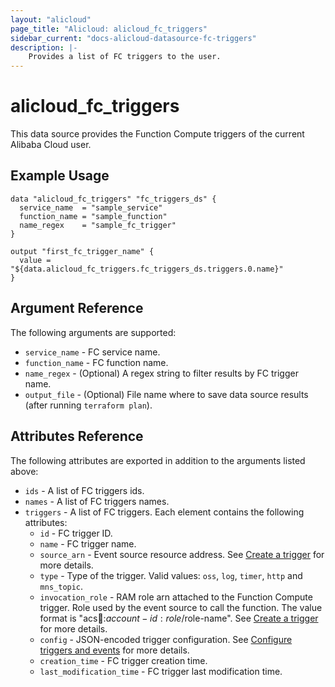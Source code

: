 ```yaml
---
layout: "alicloud"
page_title: "Alicloud: alicloud_fc_triggers"
sidebar_current: "docs-alicloud-datasource-fc-triggers"
description: |-
    Provides a list of FC triggers to the user.
---
```


# alicloud\_fc_triggers

This data source provides the Function Compute triggers of the current Alibaba Cloud user.

## Example Usage

```
data "alicloud_fc_triggers" "fc_triggers_ds" {
  service_name  = "sample_service"
  function_name = "sample_function"
  name_regex    = "sample_fc_trigger"
}

output "first_fc_trigger_name" {
  value = "${data.alicloud_fc_triggers.fc_triggers_ds.triggers.0.name}"
}
```

## Argument Reference

The following arguments are supported:

* `service_name` - FC service name.
* `function_name` - FC function name.
* `name_regex` - (Optional) A regex string to filter results by FC trigger name.
* `output_file` - (Optional) File name where to save data source results (after running `terraform plan`).

## Attributes Reference

The following attributes are exported in addition to the arguments listed above:

* `ids` - A list of FC triggers ids.
* `names` - A list of FC triggers names.
* `triggers` - A list of FC triggers. Each element contains the following attributes:
  * `id` - FC trigger ID.
  * `name` - FC trigger name.
  * `source_arn` - Event source resource address. See [Create a trigger](https://www.alibabacloud.com/help/doc-detail/53102.htm) for more details.
  * `type` - Type of the trigger. Valid values: `oss`, `log`, `timer`, `http` and `mns_topic`.
  * `invocation_role` - RAM role arn attached to the Function Compute trigger. Role used by the event source to call the function. The value format is "acs:ram::$account-id:role/$role-name". See [Create a trigger](https://www.alibabacloud.com/help/doc-detail/53102.htm) for more details.
  * `config` - JSON-encoded trigger configuration. See [Configure triggers and events](https://www.alibabacloud.com/help/doc-detail/70140.htm) for more details.
  * `creation_time` - FC trigger creation time.
  * `last_modification_time` - FC trigger last modification time.
